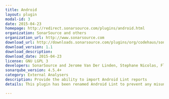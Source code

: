 ```yaml
---
title: Android
layout: plugin
modal-id: 3
date: 2015-04-23
homepage: http://redirect.sonarsource.com/plugins/android.html
organization: SonarSource and others
organization_url: http://www.sonarsource.com
download_url: http://downloads.sonarsource.com/plugins/org/codehaus/sonar-plugins/android/sonar-android-plugin/1.1/sonar-android-plugin-1.1.jar
download_version: 1.1
download_description: 
download_date: 2015-04-23
license: GNU LGPL 3
developers: SonarSource and Jerome Van Der Linden, Stephane Nicolas, Florian Roncari, Thomas Bores
sonarqube_version: 4.5.4+
category: External Analysers
description: Provide the ability to import Android Lint reports
details: This plugin has been renamed Android Lint to prevent any misunderstanding about its purpose an Android project can be analysed with the standard SonarQube Java plugin and this plugin just allows to import Android Lint reports if needed. This new version provides a default sqale mapping for the Android Lint rules and the ability to automatically execute lint has been dropped.

---
```

